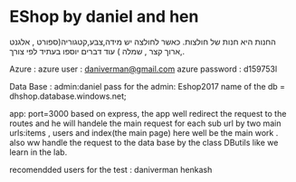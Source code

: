 # EShop by daniel and hen
החנות היא חנות של חולצות.
כאשר לחולצה יש מידה,צבע,קטגוריה(ספורט , אלגנט ,ארוך קצר , שמלה ) עוד דברים יוספו בעתיד לפי צורך.


Azure :
azure user : daniverman@gmail.com
azure password : d159753l 

Data Base : 
admin:daniel
pass for the admin: Eshop2017
name of the db = dhshop.database.windows.net;

app:
port=3000
based on express,
the app well redirect the request to the  
routes and he will handele the main request for each sub url by two main urls:items , users and index(the main page) here well be the main work .
also ww handle the request to the data base by the class DButils like we learn in the lab. 

recomendded users for the test :
daniverman
henkash


